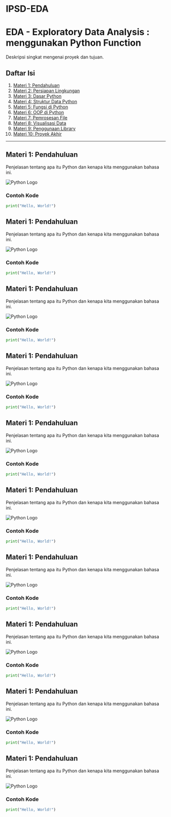 # IPSD-EDA

# EDA - Exploratory Data Analysis : menggunakan Python Function

Deskripsi singkat mengenai proyek dan tujuan.

## Daftar Isi
1. [Materi 1: Pendahuluan](#materi-1-pendahuluan)
2. [Materi 2: Persiapan Lingkungan](#materi-2-persiapan-lingkungan)
3. [Materi 3: Dasar Python](#materi-3-dasar-python)
4. [Materi 4: Struktur Data Python](#materi-4-struktur-data-python)
5. [Materi 5: Fungsi di Python](#materi-5-fungsi-di-python)
6. [Materi 6: OOP di Python](#materi-6-oop-di-python)
7. [Materi 7: Pemrosesan File](#materi-7-pemrosesan-file)
8. [Materi 8: Visualisasi Data](#materi-8-visualisasi-data)
9. [Materi 9: Penggunaan Library](#materi-9-penggunaan-library)
10. [Materi 10: Proyek Akhir](#materi-10-proyek-akhir)

---

## Materi 1: Pendahuluan
Penjelasan tentang apa itu Python dan kenapa kita menggunakan bahasa ini.

![Python Logo](https://www.python.org/static/community_logos/python-logo.png)

### Contoh Kode
```python
print("Hello, World!")
```
## Materi 1: Pendahuluan
Penjelasan tentang apa itu Python dan kenapa kita menggunakan bahasa ini.

![Python Logo](https://www.python.org/static/community_logos/python-logo.png)

### Contoh Kode
```python
print("Hello, World!")
```
## Materi 1: Pendahuluan
Penjelasan tentang apa itu Python dan kenapa kita menggunakan bahasa ini.

![Python Logo](https://www.python.org/static/community_logos/python-logo.png)

### Contoh Kode
```python
print("Hello, World!")
```
## Materi 1: Pendahuluan
Penjelasan tentang apa itu Python dan kenapa kita menggunakan bahasa ini.

![Python Logo](https://www.python.org/static/community_logos/python-logo.png)

### Contoh Kode
```python
print("Hello, World!")
```
## Materi 1: Pendahuluan
Penjelasan tentang apa itu Python dan kenapa kita menggunakan bahasa ini.

![Python Logo](https://www.python.org/static/community_logos/python-logo.png)

### Contoh Kode
```python
print("Hello, World!")
```
## Materi 1: Pendahuluan
Penjelasan tentang apa itu Python dan kenapa kita menggunakan bahasa ini.

![Python Logo](https://www.python.org/static/community_logos/python-logo.png)

### Contoh Kode
```python
print("Hello, World!")
```
## Materi 1: Pendahuluan
Penjelasan tentang apa itu Python dan kenapa kita menggunakan bahasa ini.

![Python Logo](https://www.python.org/static/community_logos/python-logo.png)

### Contoh Kode
```python
print("Hello, World!")
```
## Materi 1: Pendahuluan
Penjelasan tentang apa itu Python dan kenapa kita menggunakan bahasa ini.

![Python Logo](https://www.python.org/static/community_logos/python-logo.png)

### Contoh Kode
```python
print("Hello, World!")
```
## Materi 1: Pendahuluan
Penjelasan tentang apa itu Python dan kenapa kita menggunakan bahasa ini.

![Python Logo](https://www.python.org/static/community_logos/python-logo.png)

### Contoh Kode
```python
print("Hello, World!")
```
## Materi 1: Pendahuluan
Penjelasan tentang apa itu Python dan kenapa kita menggunakan bahasa ini.

![Python Logo](https://www.python.org/static/community_logos/python-logo.png)

### Contoh Kode
```python
print("Hello, World!")
```
